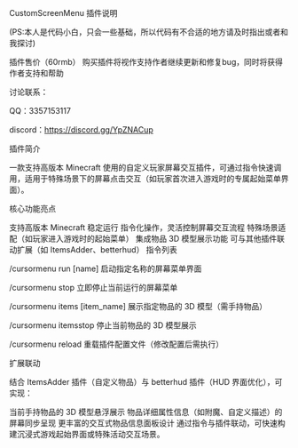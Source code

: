 CustomScreenMenu 插件说明

(PS:本人是代码小白，只会一些基础，所以代码有不合适的地方请及时指出或者和我探讨)

插件售价（60rmb）
购买插件将视作支持作者继续更新和修复bug，同时将获得作者支持和帮助

讨论联系：

QQ：3357153117

discord：https://discord.gg/YpZNACup
    
插件简介
  
  一款支持高版本 Minecraft 使用的自定义玩家屏幕交互插件，可通过指令快速调用，适用于特殊场景下的屏幕点击交互（如玩家首次进入游戏时的专属起始菜单界面）。

核心功能亮点

支持高版本 Minecraft 稳定运行
指令化操作，灵活控制屏幕交互流程
特殊场景适配（如玩家进入游戏时的起始菜单）
集成物品 3D 模型展示功能
可与其他插件联动扩展（如 ItemsAdder、betterhud）
指令列表



/cursormenu run [name]	启动指定名称的屏幕菜单界面

/cursormenu stop	立即停止当前运行的屏幕菜单

/cursormenu items [item_name]	展示指定物品的 3D 模型（需手持物品）

/cursormenu itemsstop	停止当前物品的 3D 模型展示

/cursormenu reload	重载插件配置文件（修改配置后需执行）

扩展联动

结合 ItemsAdder 插件（自定义物品）与 betterhud 插件（HUD 界面优化），可实现：


当前手持物品的 3D 模型悬浮展示
物品详细属性信息（如附魔、自定义描述）的屏幕同步呈现
更丰富的交互式物品信息面板设计
通过指令与插件联动，可快速构建沉浸式游戏起始界面或特殊活动交互场景。
